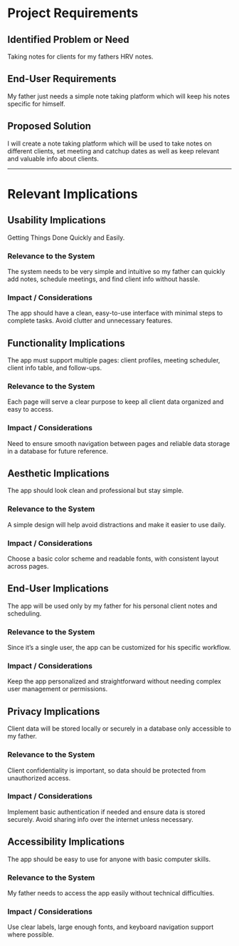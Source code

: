 # Project Requirements

## Identified Problem or Need

Taking notes for clients for my fathers HRV notes.


## End-User Requirements

My father just needs a simple note taking platform which will keep his notes specific for himself.


## Proposed Solution

I will create a note taking platform which will be used to take notes on different clients, set meeting and catchup dates as well as keep relevant and valuable info about clients.


---

# Relevant Implications

## Usability Implications

Getting Things Done Quickly and Easily.

### Relevance to the System

The system needs to be very simple and intuitive so my father can quickly add notes, schedule meetings, and find client info without hassle.
### Impact / Considerations

The app should have a clean, easy-to-use interface with minimal steps to complete tasks. Avoid clutter and unnecessary features.



## Functionality Implications

The app must support multiple pages: client profiles, meeting scheduler, client info table, and follow-ups.

### Relevance to the System

Each page will serve a clear purpose to keep all client data organized and easy to access.

### Impact / Considerations

Need to ensure smooth navigation between pages and reliable data storage in a database for future reference.


## Aesthetic Implications

The app should look clean and professional but stay simple.

### Relevance to the System

A simple design will help avoid distractions and make it easier to use daily.

### Impact / Considerations

Choose a basic color scheme and readable fonts, with consistent layout across pages.


## End-User Implications

The app will be used only by my father for his personal client notes and scheduling.

### Relevance to the System

Since it’s a single user, the app can be customized for his specific workflow.

### Impact / Considerations

Keep the app personalized and straightforward without needing complex user management or permissions.


## Privacy Implications

Client data will be stored locally or securely in a database only accessible to my father.

### Relevance to the System

Client confidentiality is important, so data should be protected from unauthorized access.

### Impact / Considerations

Implement basic authentication if needed and ensure data is stored securely. Avoid sharing info over the internet unless necessary.



## Accessibility Implications

The app should be easy to use for anyone with basic computer skills.

### Relevance to the System

My father needs to access the app easily without technical difficulties.

### Impact / Considerations

Use clear labels, large enough fonts, and keyboard navigation support where possible.